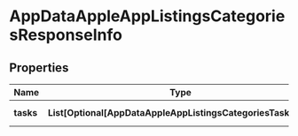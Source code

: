 # AppDataAppleAppListingsCategoriesResponseInfo


## Properties

| Name | Type | Description | Notes |
|------------ | ------------- | ------------- | -------------|
**tasks** | **List[Optional[AppDataAppleAppListingsCategoriesTaskInfo]]** | array of tasks |[optional]|